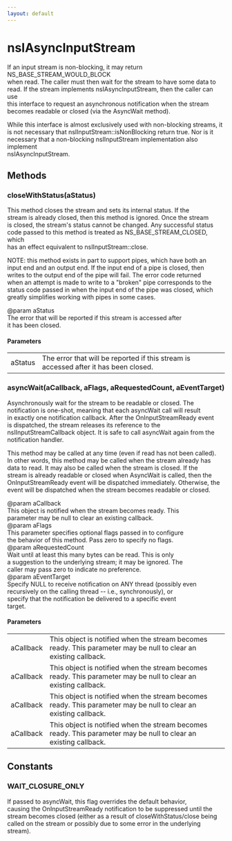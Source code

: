 ```yaml
---
layout: default
---
```


# nsIAsyncInputStream #
  
If an input stream is non-blocking, it may return NS_BASE_STREAM_WOULD_BLOCK  
when read.  The caller must then wait for the stream to have some data to   
read.  If the stream implements nsIAsyncInputStream, then the caller can use   
this interface to request an asynchronous notification when the stream  
becomes readable or closed (via the AsyncWait method).  
  
While this interface is almost exclusively used with non-blocking streams, it  
is not necessary that nsIInputStream::isNonBlocking return true.  Nor is it  
necessary that a non-blocking nsIInputStream implementation also implement  
nsIAsyncInputStream.  
  

## Methods ##

### closeWithStatus(aStatus) ###
  
This method closes the stream and sets its internal status.  If the   
stream is already closed, then this method is ignored.  Once the stream  
is closed, the stream's status cannot be changed.  Any successful status  
code passed to this method is treated as NS_BASE_STREAM_CLOSED, which  
has an effect equivalent to nsIInputStream::close.   
  
NOTE: this method exists in part to support pipes, which have both an   
input end and an output end.  If the input end of a pipe is closed, then  
writes to the output end of the pipe will fail.  The error code returned   
when an attempt is made to write to a "broken" pipe corresponds to the  
status code passed in when the input end of the pipe was closed, which  
greatly simplifies working with pipes in some cases.  
  
@param aStatus  
       The error that will be reported if this stream is accessed after  
       it has been closed.  
  

#### Parameters ####

<table>

<tr>
<td>aStatus</td>
<td>       The error that will be reported if this stream is accessed after  
       it has been closed.  
</td>
</tr>

</table>

### asyncWait(aCallback, aFlags, aRequestedCount, aEventTarget) ###
  
Asynchronously wait for the stream to be readable or closed.  The  
notification is one-shot, meaning that each asyncWait call will result  
in exactly one notification callback.  After the OnInputStreamReady event  
is dispatched, the stream releases its reference to the   
nsIInputStreamCallback object.  It is safe to call asyncWait again from the  
notification handler.  
  
This method may be called at any time (even if read has not been called).  
In other words, this method may be called when the stream already has  
data to read.  It may also be called when the stream is closed.  If the  
stream is already readable or closed when AsyncWait is called, then the  
OnInputStreamReady event will be dispatched immediately.  Otherwise, the  
event will be dispatched when the stream becomes readable or closed.  
  
@param aCallback  
       This object is notified when the stream becomes ready.  This  
       parameter may be null to clear an existing callback.  
@param aFlags  
       This parameter specifies optional flags passed in to configure  
       the behavior of this method.  Pass zero to specify no flags.  
@param aRequestedCount  
       Wait until at least this many bytes can be read.  This is only  
       a suggestion to the underlying stream; it may be ignored.  The  
       caller may pass zero to indicate no preference.  
@param aEventTarget  
       Specify NULL to receive notification on ANY thread (possibly even  
       recursively on the calling thread -- i.e., synchronously), or  
       specify that the notification be delivered to a specific event  
       target.  
  

#### Parameters ####

<table>

<tr>
<td>aCallback</td>
<td>       This object is notified when the stream becomes ready.  This  
       parameter may be null to clear an existing callback.  
</td>
</tr>

<tr>
<td>aCallback</td>
<td>       This object is notified when the stream becomes ready.  This  
       parameter may be null to clear an existing callback.  
</td>
</tr>

<tr>
<td>aCallback</td>
<td>       This object is notified when the stream becomes ready.  This  
       parameter may be null to clear an existing callback.  
</td>
</tr>

<tr>
<td>aCallback</td>
<td>       This object is notified when the stream becomes ready.  This  
       parameter may be null to clear an existing callback.  
</td>
</tr>

</table>

## Constants ##

### WAIT_CLOSURE_ONLY ###
  
If passed to asyncWait, this flag overrides the default behavior,  
causing the OnInputStreamReady notification to be suppressed until the  
stream becomes closed (either as a result of closeWithStatus/close being  
called on the stream or possibly due to some error in the underlying  
stream).  
  
